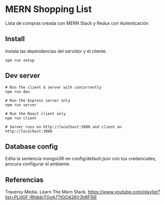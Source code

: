 # MERN Shopping List

Lista de compras creada con MERN Stack y Redux con Autenticación

## Install

Instala las dependencias del servidor y el cliente.

````npm run setup````

## Dev server

````
# Run the client & server with concurrently
npm run dev

# Run the Express server only
npm run server

# Run the React client only
npm run client

# Server runs on http://localhost:5000 and client on http://localhost:3000
````

## Database config

Edita la sentencia mongoURI en config/default.json con tus credenciales, procura configurar el ambiente.

## Referencias

Traversy Media. Learn The Mern Stack. https://www.youtube.com/playlist?list=PLillGF-RfqbbiTGgA77tGO426V3hRF9iE



